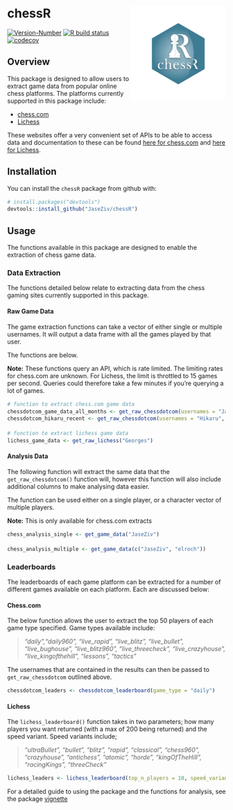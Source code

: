 
<!-- README.md is generated from README.Rmd. Please edit that file -->

# chessR <a href='https:/jaseziv.github.io/chessR'><img src='man/figures/logo.png' align="right" height="219.5" /></a>

<!-- badges: start -->

[![Version-Number](https://img.shields.io/github/r-package/v/JaseZiv/chessR?label=chessR%20(Dev))](https://github.com/JaseZiv/chessR/)
[![R build
status](https://github.com/JaseZiv/chessR/workflows/R-CMD-check/badge.svg)](https://github.com/JaseZiv/chessR/actions)
[![codecov](https://codecov.io/gh/JaseZiv/chessR/branch/main/graph/badge.svg?token=WGLU5J34VL)](https://app.codecov.io/gh/JaseZiv/chessR)
<!-- badges: end -->

## Overview

This package is designed to allow users to extract game data from
popular online chess platforms. The platforms currently supported in
this package include:

-   [chess.com](https://www.chess.com/)
-   [Lichess](https://lichess.org/)

These websites offer a very convenient set of APIs to be able to access
data and documentation to these can be found [here for
chess.com](https://www.chess.com/news/view/published-data-api) and [here
for Lichess](https://lichess.org/api).

## Installation

You can install the `chessR` package from github with:

``` r
# install.packages("devtools")
devtools::install_github("JaseZiv/chessR")
```

## Usage

The functions available in this package are designed to enable the
extraction of chess game data.

### Data Extraction

The functions detailed below relate to extracting data from the chess
gaming sites currently supported in this package.

#### Raw Game Data

The game extraction functions can take a vector of either single or
multiple usernames. It will output a data frame with all the games
played by that user.

The functions are below.

**Note:** These functions query an API, which is rate limited. The
limiting rates for chess.com are unknown. For Lichess, the limit is
throttled to 15 games per second. Queries could therefore take a few
minutes if you’re querying a lot of games.

``` r
# function to extract chess.com game data
chessdotcom_game_data_all_months <- get_raw_chessdotcom(usernames = "JaseZiv")
chessdotcom_hikaru_recent <- get_raw_chessdotcom(usernames = "Hikaru", year_month = c(202104:202105))

# function to extract lichess game data
lichess_game_data <- get_raw_lichess("Georges")
```

#### Analysis Data

The following function will extract the same data that the
`get_raw_chessdotcom()` function will, however this function will also
include additional columns to make analysing data easier.

The function can be used either on a single player, or a character
vector of multiple players.

**Note:** This is only available for chess.com extracts

``` r
chess_analysis_single <- get_game_data("JaseZiv")

chess_analysis_multiple <- get_game_data(c("JaseZiv", "elroch"))
```

### Leaderboards

The leaderboards of each game platform can be extracted for a number of
different games available on each platform. Each are discussed below:

#### Chess.com

The below function allows the user to extract the top 50 players of each
game type specified. Game types available include:

> *“daily”,“daily960”, “live_rapid”, “live_blitz”, “live_bullet”,
> “live_bughouse”, “live_blitz960”, “live_threecheck”,
> “live_crazyhouse”, “live_kingofthehill”, “lessons”, “tactics”*

The usernames that are contained in the results can then be passed to
`get_raw_chessdotcom` outlined above.

``` r
chessdotcom_leaders <- chessdotcom_leaderboard(game_type = "daily")
```

#### Lichess

The `lichess_leaderboard()` function takes in two parameters; how many
players you want returned (with a max of 200 being returned) and the
speed variant. Speed variants include;

> *“ultraBullet”, “bullet”, “blitz”, “rapid”, “classical”, “chess960”,
> “crazyhouse”, “antichess”, “atomic”, “horde”, “kingOfTheHill”,
> “racingKings”, “threeCheck”*

``` r
lichess_leaders <- lichess_leaderboard(top_n_players = 10, speed_variant = "blitz")
```

For a detailed guide to using the package and the functions for
analysis, see the package
[vignette](https://jaseziv.github.io/chessR/articles/using_chessR_package.html)

